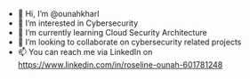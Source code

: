 - 👋 Hi, I’m @ounahkharl
- 👀 I’m interested in Cybersecurity
- 🌱 I’m currently learning Cloud Security Architecture
- 💞️ I’m looking to collaborate on cybersecurity related projects
- 📫 You can reach me via LinkedIn on https://www.linkedin.com/in/roseline-ounah-601781248

<!---
ounahkharl/ounahkharl is a ✨ special ✨ repository because its `README.md` (this file) appears on your GitHub profile.
You can click the Preview link to take a look at your changes.
--->
